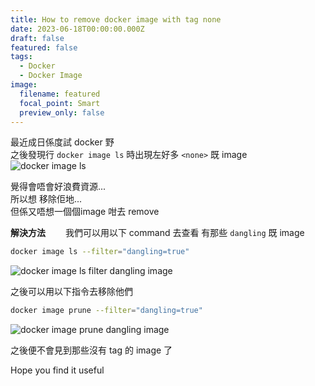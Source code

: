 ```yaml
---
title: How to remove docker image with tag none
date: 2023-06-18T00:00:00.000Z
draft: false
featured: false
tags:
  - Docker
  - Docker Image
image:
  filename: featured
  focal_point: Smart
  preview_only: false
---
```

最近成日係度試 docker 野  
之後發現行 `docker image ls` 時出現左好多 `<none>` 既 image  
![docker image ls](/media/2023/docker-image-ls.png  "docker image ls") 

覺得會唔會好浪費資源...  
所以想 移除佢地...  
但係又唔想一個個image 咁去 remove  

**解決方法**　　
我們可以用以下 command 去查看 有那些 `dangling` 既 image　　
```bash
docker image ls --filter="dangling=true"
```
![docker image ls filter dangling image](/media/2023/docker-image-ls-dangling.png  "docker image ls filter dangling image") 

之後可以用以下指令去移除他們　　
```bash
docker image prune --filter="dangling=true"
```
![docker image prune dangling image](/media/2023/docker-image-prune.png  "docker image prune dangling image") 

之後便不會見到那些沒有 tag 的 image 了　　

Hope you find it useful